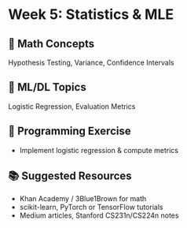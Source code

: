 # Week 5: Statistics & MLE

## 🧠 Math Concepts
Hypothesis Testing, Variance, Confidence Intervals

## 🤖 ML/DL Topics
Logistic Regression, Evaluation Metrics

## 🧪 Programming Exercise
- Implement logistic regression & compute metrics

## 📚 Suggested Resources
- Khan Academy / 3Blue1Brown for math
- scikit-learn, PyTorch or TensorFlow tutorials
- Medium articles, Stanford CS231n/CS224n notes
